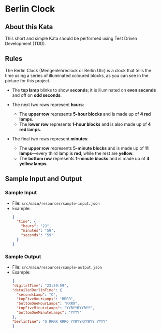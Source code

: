 # Berlin Clock
## About this Kata
This short and simple Kata should be performed using Test Driven Development (TDD).
## Rules
The Berlin Clock (Mengenlehreclock or Berlin Uhr) is a clock that tells the time using a series of illuminated coloured blocks, as you can see in the picture for this project.

- The **top lamp** blinks to show **seconds**; it is illuminated on **even seconds** and off on **odd seconds**.

- The next two rows represent **hours**:
    - The **upper row** represents **5-hour blocks** and is made up of **4 red lamps**.
    - The **lower row** represents **1-hour blocks** and is also made up of **4 red lamps**.

- The final two rows represent **minutes**:
    - The **upper row** represents **5-minute blocks** and is made up of **11 lamps**—every third lamp is **red**, while the rest are **yellow**.
    - The **bottom row** represents **1-minute blocks** and is made up of **4 yellow lamps**.

## Sample Input and Output

### Sample Input

- File: `src/main/resources/sample-input.json`
- Example:
  ```json
  {
    "time": {
      "hours": "23",
      "minutes": "59",
      "seconds": "59"
    }
  }

### Sample Output

- File: `src/main/resources/sample-output.json`
- Example:
  ```json
  {
  "digitalTime": "23:59:59",
  "detailedBerlinTime": {
    "secondsLamp": "O",
    "topFiveHourLamps": "RRRR",
    "bottomOneHourLamps": "RRRO",
    "topFiveMinuteLamps": "YYRYYRYYRYY",
    "bottomOneMinuteLamps": "YYYY"
  },
  "berlinTime": "O RRRR RRRO YYRYYRYYRYY YYYY"
  }